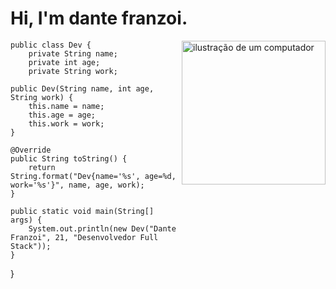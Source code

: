 <img scr= "https://user-images.githubusercontent.com/113047979/215866245-838e7c18-f656-4a98-97ee-341bdcb42ecf.png" />

# Hi, I'm dante franzoi.

<img src="https://github.com/dantefranzoi/dantefranzoi/assets/113047979/d3a61655-f650-4128-933a-147aefedf5a4.png" alt="ilustração de um computador" width="230px" align="right" style="max-width: 100%;">


    public class Dev {
        private String name;
        private int age;
        private String work;

    public Dev(String name, int age, String work) {
        this.name = name;
        this.age = age;
        this.work = work;
    }

    @Override
    public String toString() {
        return String.format("Dev{name='%s', age=%d, work='%s'}", name, age, work);
    }

    public static void main(String[] args) {
        System.out.println(new Dev("Dante Franzoi", 21, "Desenvolvedor Full Stack"));
    }
}
